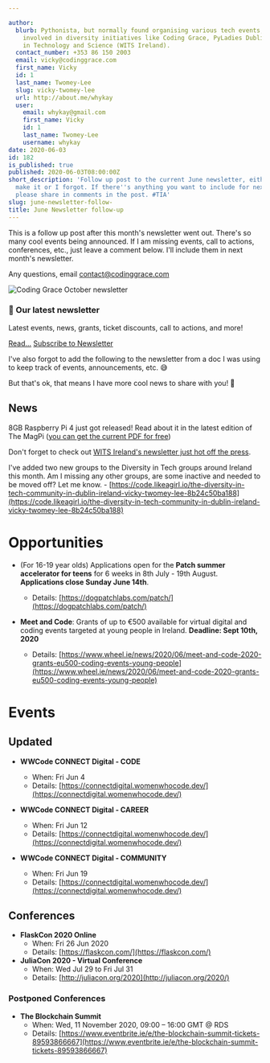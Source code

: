 ```yaml
---

author:
  blurb: Pythonista, but normally found organising various tech events, and now heavily
    involved in diversity initiatives like Coding Grace, PyLadies Dublin, and Women
    in Technology and Science (WITS Ireland).
  contact_number: +353 86 150 2003
  email: vicky@codinggrace.com
  first_name: Vicky
  id: 1
  last_name: Twomey-Lee
  slug: vicky-twomey-lee
  url: http://about.me/whykay
  user:
    email: whykay@gmail.com
    first_name: Vicky
    id: 1
    last_name: Twomey-Lee
    username: whykay
date: 2020-06-03
id: 182
is_published: true
published: 2020-06-03T08:00:00Z
short_description: 'Follow up post to the current June newsletter, either it didn''t
  make it or I forgot. If there''s anything you want to include for next newsletter,
  please share in comments in the post. #TIA'
slug: june-newsletter-follow-
title: June Newsletter follow-up
---
```


This is a follow up post after this month's newsletter went out. There's so many cool events being announced. If I am missing events, call to actions, conferences, etc., just leave a comment below. I'll include them in next month's newsletter.

Any questions, email <a href="mailto:contact@codinggrace.com">contact@codinggrace.com</a>

<div class="row">
  <div class="col-sm-6 col-md-12">
    <div class="thumbnail">
      <img src="https://mcusercontent.com/8612b25618972d14df5c6a1fb/images/fd54179a-5595-414f-9bef-4a9ded977f3c.png" alt="Coding Grace October newsletter">
      <div class="caption">
        <h3>📰 Our latest newsletter</h3>
        <p>Latest events, news, grants, ticket discounts, call to actions, and more!</p>
        <p><a href="http://eepurl.com/g5INm9" class="btn btn-primary" role="button">Read...</a> <a href="https://codinggrace.com" class="btn btn-default" role="button">Subscribe to Newsletter</a></p>
      </div>
    </div>
  </div>
</div>

I've also forgot to add the following to the newsletter from a doc I was using to keep track of events, announcements, etc. 😅

But that's ok, that means I have more cool news to share with you! 🙌

## News
8GB Raspberry Pi 4 just got released!
Read about it in the latest edition of The MagPi ([you can get the current PDF for free](https://magpi.raspberrypi.org/articles/pdf-files))

Don't forget to check out [WITS Ireland's newsletter just hot off the press](https://mailchi.mp/9a4a495ef925/witswordsjune2020?e=65c6c4a3e7).

I've added two new groups to the Diversity in Tech groups around Ireland this month. Am I missing any other groups, are some inactive and needed to be moved off? Let me know. - [https://code.likeagirl.io/the-diversity-in-tech-community-in-dublin-ireland-vicky-twomey-lee-8b24c50ba188](https://code.likeagirl.io/the-diversity-in-tech-community-in-dublin-ireland-vicky-twomey-lee-8b24c50ba188)

# Opportunities
* (For 16-19 year olds) Applications open for the **Patch summer accelerator for teens** for 6 weeks in 8th July - 19th August. **Applications close Sunday June 14th**.
    * Details: [https://dogpatchlabs.com/patch/](https://dogpatchlabs.com/patch/)

* **Meet and Code**: Grants of up to €500 available for virtual digital and coding events targeted at young people in Ireland. **Deadline: Sept 10th, 2020**
    * Details: [https://www.wheel.ie/news/2020/06/meet-and-code-2020-grants-eu500-coding-events-young-people](https://www.wheel.ie/news/2020/06/meet-and-code-2020-grants-eu500-coding-events-young-people)


# Events

## Updated
* **WWCode CONNECT Digital - CODE**
    * When: Fri Jun 4
    * Details: [https://connectdigital.womenwhocode.dev/](https://connectdigital.womenwhocode.dev/)

* **WWCode CONNECT Digital - CAREER**
    * When: Fri Jun 12
    * Details: [https://connectdigital.womenwhocode.dev/](https://connectdigital.womenwhocode.dev/)

* **WWCode CONNECT Digital - COMMUNITY**
    * When: Fri Jun 19
    * Details: [https://connectdigital.womenwhocode.dev/](https://connectdigital.womenwhocode.dev/)

## Conferences
* **FlaskCon 2020 Online**
    * When: Fri 26 Jun 2020
    * Details: [https://flaskcon.com/](https://flaskcon.com/)
* **JuliaCon 2020 - Virtual Conference**
    * When: Wed Jul 29 to Fri Jul 31
    * Details: [http://juliacon.org/2020](http://juliacon.org/2020/)

### Postponed Conferences
* **The Blockchain Summit**
    * When: Wed, 11 November 2020, 09:00 – 16:00 GMT @ RDS
    * Details: [https://www.eventbrite.ie/e/the-blockchain-summit-tickets-89593866667](https://www.eventbrite.ie/e/the-blockchain-summit-tickets-89593866667)
